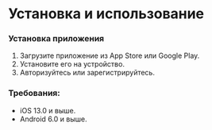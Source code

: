 # Установка и использование

### Установка приложения
1. Загрузите приложение из App Store или Google Play.
2. Установите его на устройство.
3. Авторизуйтесь или зарегистрируйтесь.

### Требования:
- iOS 13.0 и выше.
- Android 6.0 и выше.
